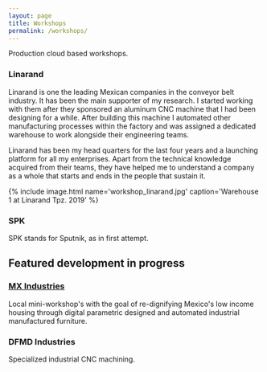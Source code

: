 ```yaml
---
layout: page
title: Workshops
permalink: /workshops/
---
```


Production cloud based workshops.


### Linarand
Linarand is one the leading Mexican companies in the conveyor belt industry. It has been the main supporter of my research. I started working with them after they sponsored an aluminum CNC machine that I had been designing for a while. After building this machine I automated other manufacturing processes within the factory and was assigned a dedicated warehouse to work alongside their engineering teams.

Linarand has been my head quarters for the last four years and a launching platform for all my enterprises. Apart from the technical knowledge acquired from their teams, they have helped me to understand a company as a whole that starts and ends in the people that sustain it.

<!-- Once I had a proper CNC machine and a warehouse at my disposal I started working on my first parametric structures. Shortly after I realized that machines alone were not sufficient for this task. I needed to control multiple CNC machines from a single controlled unit so I could properly manage the thousands of different parts needed to integrate a parametric structure. This and the need to extend Linarand's new automated processes into their foreign workshops lead to the beginning of the Production Cloud Server and set the foundations for the workshops to come. -->

{% include image.html name='workshop_linarand.jpg' caption='Warehouse 1 at Linarand Tpz. 2019' %}

### SPK
SPK stands for Sputnik, as in first attempt.

## Featured development in progress

### [MX Industries](/mx-industries/)
Local mini-workshop's with the goal of re-dignifying Mexico's low income housing through digital parametric designed and automated industrial manufactured furniture.

### DFMD Industries
Specialized industrial CNC machining.
